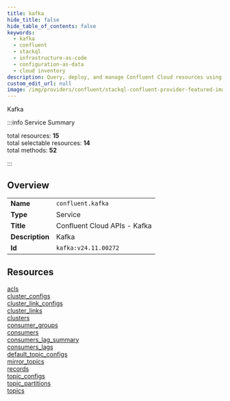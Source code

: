 ```yaml
---
title: kafka
hide_title: false
hide_table_of_contents: false
keywords:
  - kafka
  - confluent
  - stackql
  - infrastructure-as-code
  - configuration-as-data
  - cloud inventory
description: Query, deploy, and manage Confluent Cloud resources using SQL.
custom_edit_url: null
image: /img/providers/confluent/stackql-confluent-provider-featured-image.png
---
```


Kafka  
    
:::info Service Summary

<div class="row">
<div class="providerDocColumn">
<span>total resources:&nbsp;<b>15</b></span><br />
<span>total selectable resources:&nbsp;<b>14</b></span><br />
<span>total methods:&nbsp;<b>52</b></span><br />
</div>
</div>

:::

## Overview
<table><tbody>
<tr><td><b>Name</b></td><td><code>confluent.kafka</code></td></tr>
<tr><td><b>Type</b></td><td>Service</td></tr>
<tr><td><b>Title</b></td><td>Confluent Cloud APIs - Kafka</td></tr>
<tr><td><b>Description</b></td><td>Kafka</td></tr>
<tr><td><b>Id</b></td><td><code>kafka:v24.11.00272</code></td></tr>
</tbody></table>

## Resources
<div class="row">
<div class="providerDocColumn">
<a href="/providers/confluent/kafka/acls/">acls</a><br />
<a href="/providers/confluent/kafka/cluster_configs/">cluster_configs</a><br />
<a href="/providers/confluent/kafka/cluster_link_configs/">cluster_link_configs</a><br />
<a href="/providers/confluent/kafka/cluster_links/">cluster_links</a><br />
<a href="/providers/confluent/kafka/clusters/">clusters</a><br />
<a href="/providers/confluent/kafka/consumer_groups/">consumer_groups</a><br />
<a href="/providers/confluent/kafka/consumers/">consumers</a><br />
<a href="/providers/confluent/kafka/consumers_lag_summary/">consumers_lag_summary</a><br />
</div>
<div class="providerDocColumn">
<a href="/providers/confluent/kafka/consumers_lags/">consumers_lags</a><br />
<a href="/providers/confluent/kafka/default_topic_configs/">default_topic_configs</a><br />
<a href="/providers/confluent/kafka/mirror_topics/">mirror_topics</a><br />
<a href="/providers/confluent/kafka/records/">records</a><br />
<a href="/providers/confluent/kafka/topic_configs/">topic_configs</a><br />
<a href="/providers/confluent/kafka/topic_partitions/">topic_partitions</a><br />
<a href="/providers/confluent/kafka/topics/">topics</a><br />
</div>
</div>
